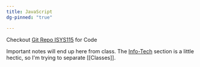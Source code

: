 ```yaml
---
title: JavaScript
dg-pinned: "true"

---
```

Checkout [Git Repo ISYS115](https://github.com/tinkernerd/ISYS115) for Code

Important notes will end up here from class. The [Info-Tech](info-tech/index) section is a little hectic, so I'm trying to separate [[Classes]]. 